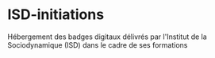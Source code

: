 # ISD-initiations
Hébergement des badges digitaux délivrés par l'Institut de la Sociodynamique (ISD) dans le cadre de ses formations
